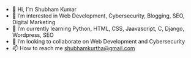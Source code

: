 - 👋 Hi, I’m Shubham Kumar
- 👀 I’m interested in Web Development, Cybersecurity, Blogging, SEO, Digital Marketing
- 🌱 I’m currently learning Python, HTML, CSS, Jaavascript, C, Django, Wordpress, SEO
- 💞️ I’m looking to collaborate on Web Development and Cybersecurity
- 📫 How to reach me shubhamkurtha@gmail.com

<!---
shubhamtiwari24/shubhamtiwari24 is a ✨ special ✨ repository because its `README.md` (this file) appears on your GitHub profile.
You can click the Preview link to take a look at your changes.
--->
